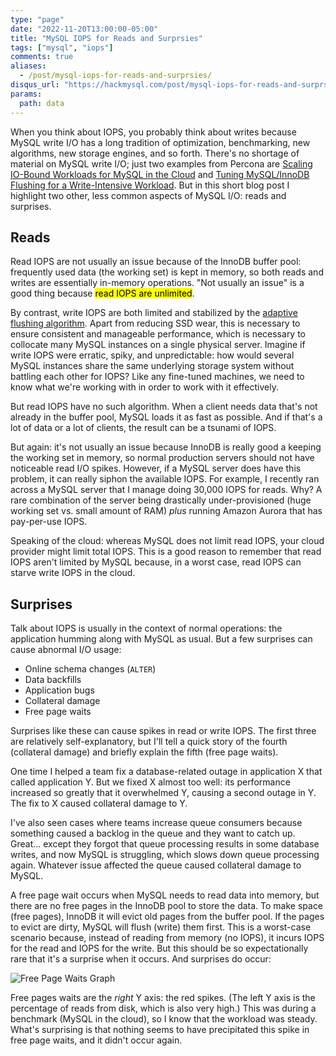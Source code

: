 ```yaml
---
type: "page"
date: "2022-11-20T13:00:00-05:00"
title: "MySQL IOPS for Reads and Surprsies"
tags: ["mysql", "iops"]
comments: true
aliases:
  - /post/mysql-iops-for-reads-and-surprsies/
disqus_url: "https://hackmysql.com/post/mysql-iops-for-reads-and-surprsies/"
params:
  path: data
---
```


When you think about IOPS, you probably think about writes because MySQL write I/O has a long tradition of optimization, benchmarking, new algorithms, new storage engines, and so forth.
There's no shortage of material on MySQL write I/O; just two examples from Percona are [Scaling IO-Bound Workloads for MySQL in the Cloud](https://www.percona.com/blog/2018/08/29/scaling-io-bound-workloads-mysql-cloud/) and [Tuning MySQL/InnoDB Flushing for a Write-Intensive Workload](https://www.percona.com/blog/2020/05/14/tuning-mysql-innodb-flushing-for-a-write-intensive-workload/).
But in this short blog post I highlight two other, less common aspects of MySQL I/O: reads and surprises.

<!--more--->

## Reads

Read IOPS are not usually an issue because of the InnoDB buffer pool: frequently used data (the working set) is kept in memory, so both reads and writes are essentially in-memory operations.
"Not usually an issue" is a good thing because <mark>read IOPS are unlimited</mark>.

By contrast, write IOPS are both limited and stabilized by the [adaptive flushing algorithm](https://dev.mysql.com/doc/refman/8.0/en/innodb-buffer-pool-flushing.html#innodb-adaptive-flushing).
Apart from reducing SSD wear, this is necessary to ensure consistent and manageable performance, which is necessary to collocate many MySQL instances on a single physical server.
Imagine if write IOPS were erratic, spiky, and unpredictable: how would several MySQL instances share the same underlying storage system without battling each other for IOPS?
Like any fine-tuned machines, we need to know what we're working with in order to work with it effectively.

But read IOPS have no such algorithm.
When a client needs data that's not already in the buffer pool, MySQL loads it as fast as possible.
And if that's a lot of data or a lot of clients, the result can be a tsunami of IOPS.

But again: it's not usually an issue because InnoDB is really good a keeping the working set in memory, so normal production servers should not have noticeable read I/O spikes.
However, if a MySQL server does have this problem, it can really siphon the available IOPS.
For example, I recently ran across a MySQL server that I manage doing 30,000 IOPS for reads.
Why?
A rare combination of the server being drastically under-provisioned (huge working set vs. small amount of RAM) _plus_ running Amazon Aurora that has pay-per-use IOPS.

Speaking of the cloud: whereas MySQL does not limit read IOPS, your cloud provider might limit total IOPS.
This is a good reason to remember that read IOPS aren't limited by MySQL because, in a worst case, read IOPS can starve write IOPS in the cloud.

## Surprises

Talk about IOPS is usually in the context of normal operations: the application humming along with MySQL as usual.
But a few surprises can cause abnormal I/O usage:

* Online schema changes (`ALTER`)
* Data backfills
* Application bugs
* Collateral damage
* Free page waits

Surprises like these can cause spikes in read or write IOPS.
The first three are relatively self-explanatory, but I'll tell a quick story of the fourth (collateral damage) and briefly explain the fifth (free page waits).

One time I helped a team fix a database-related outage in application X that called application Y.
But we fixed X almost too well: its performance increased so greatly that it overwhelmed Y, causing a second outage in Y.
The fix to X caused collateral damage to Y.

I've also seen cases where teams increase queue consumers because something caused a backlog in the queue and they want to catch up.
Great... except they forgot that queue processing results in some database writes, and now MySQL is struggling, which slows down queue processing again.
Whatever issue affected the queue caused collateral damage to MySQL.

A free page wait occurs when MySQL needs to read data into memory, but there are no free pages in the InnoDB pool to store the data.
To make space (free pages), InnoDB it will evict old pages from the buffer pool.
If the pages to evict are dirty, MySQL will flush (write) them first.
This is a worst-case scenario because, instead of reading from memory (no IOPS), it incurs IOPS for the read and IOPS for the write.
But this should be so expectationally rare that it's a surprise when it occurs.
And surprises do occur:

![Free Page Waits Graph](/img/free-page-waits.png)

Free pages waits are the _right_ Y axis: the red spikes.
(The left Y axis is the percentage of reads from disk, which is also very high.)
This was during a benchmark (MySQL in the cloud), so I know that the workload was steady.
What's surprising is that nothing seems to have precipitated this spike in free page waits, and it didn't occur again.
